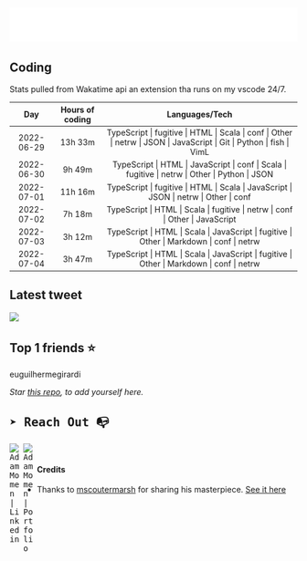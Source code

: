 
![test image size](/assets/welcome_message.gif)

## Coding
Stats pulled from Wakatime api an extension tha runs on my vscode 24/7.

|Day|Hours of coding|Languages/Tech|
|:-:|:-:|:-:|
|2022-06-29|13h 33m|TypeScript &#124; fugitive &#124; HTML &#124; Scala &#124; conf &#124; Other &#124; netrw &#124; JSON &#124; JavaScript &#124; Git &#124; Python &#124; fish &#124; VimL|
|2022-06-30|9h 49m|TypeScript &#124; HTML &#124; JavaScript &#124; conf &#124; Scala &#124; fugitive &#124; netrw &#124; Other &#124; Python &#124; JSON|
|2022-07-01|11h 16m|TypeScript &#124; fugitive &#124; HTML &#124; Scala &#124; JavaScript &#124; JSON &#124; netrw &#124; Other &#124; conf|
|2022-07-02|7h 18m|TypeScript &#124; HTML &#124; Scala &#124; fugitive &#124; netrw &#124; conf &#124; Other &#124; JavaScript|
|2022-07-03|3h 12m|TypeScript &#124; HTML &#124; Scala &#124; JavaScript &#124; fugitive &#124; Other &#124; Markdown &#124; conf &#124; netrw|
|2022-07-04|3h 47m|TypeScript &#124; HTML &#124; Scala &#124; JavaScript &#124; fugitive &#124; Other &#124; Markdown &#124; conf &#124; netrw|

## Latest tweet
[<img src="<tweet-image-url>" width="400">](<tweet-url>)

## Top 1 friends ⭐️
euguilhermegirardi

*Star [this repo](https://github.com/AdamMomen/AdamMomen), to add yourself here.*


<samp>

## ➤ Reach Out :mailbox_with_no_mail:

>
  <a href="https://www.linkedin.com/in/adam-momen-99596275/">
     <img align="left" alt="Adam Momen | Linkedin" width="24px" src="./assets/Linkedin.svg" />
   </a>

   <a href="https://adammomen.com/">
     <img align="left" alt="Adam Momen | Portfolio" width="24px" src="./assets/web.svg" />
   </a>

</samp>

<br>

#### Credits
* Thanks to [mscoutermarsh](https://github.com/mscoutermarsh) for sharing his masterpiece. [See it here](https://github.com/mscoutermarsh/mscoutermarsh)